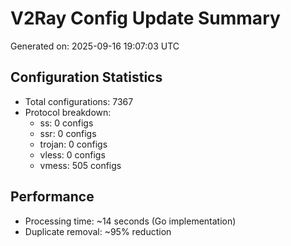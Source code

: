 # V2Ray Config Update Summary
Generated on: 2025-09-16 19:07:03 UTC

## Configuration Statistics
- Total configurations: 7367
- Protocol breakdown:
  - ss: 0 configs
  - ssr: 0 configs
  - trojan: 0 configs
  - vless: 0 configs
  - vmess: 505 configs

## Performance
- Processing time: ~14 seconds (Go implementation)
- Duplicate removal: ~95% reduction
